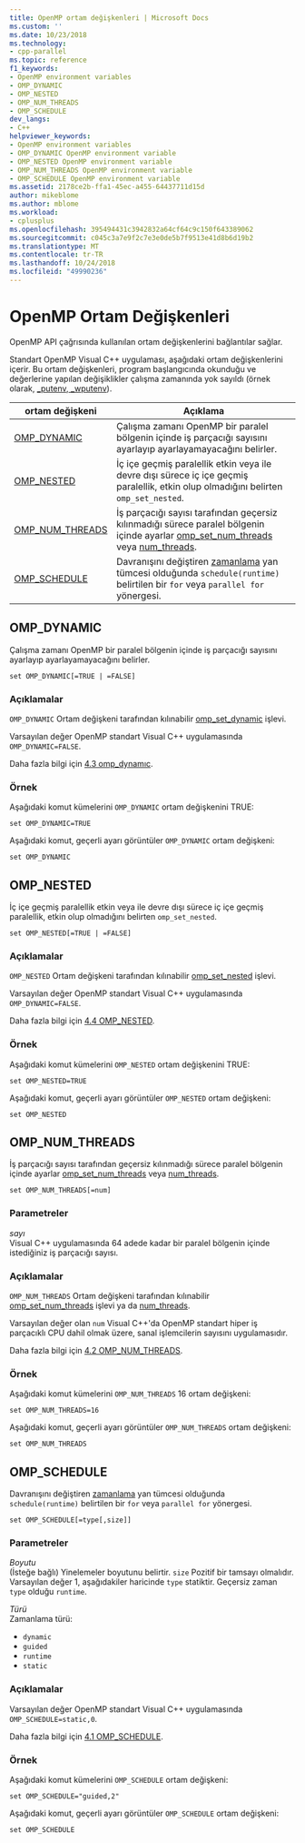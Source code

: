 ```yaml
---
title: OpenMP ortam değişkenleri | Microsoft Docs
ms.custom: ''
ms.date: 10/23/2018
ms.technology:
- cpp-parallel
ms.topic: reference
f1_keywords:
- OpenMP environment variables
- OMP_DYNAMIC
- OMP_NESTED
- OMP_NUM_THREADS
- OMP_SCHEDULE
dev_langs:
- C++
helpviewer_keywords:
- OpenMP environment variables
- OMP_DYNAMIC OpenMP environment variable
- OMP_NESTED OpenMP environment variable
- OMP_NUM_THREADS OpenMP environment variable
- OMP_SCHEDULE OpenMP environment variable
ms.assetid: 2178ce2b-ffa1-45ec-a455-64437711d15d
author: mikeblome
ms.author: mblome
ms.workload:
- cplusplus
ms.openlocfilehash: 395494431c3942832a64cf64c9c150f643389062
ms.sourcegitcommit: c045c3a7e9f2c7e3e0de5b7f9513e41d8b6d19b2
ms.translationtype: MT
ms.contentlocale: tr-TR
ms.lasthandoff: 10/24/2018
ms.locfileid: "49990236"
---
```

# <a name="openmp-environment-variables"></a>OpenMP Ortam Değişkenleri

OpenMP API çağrısında kullanılan ortam değişkenlerini bağlantılar sağlar.

Standart OpenMP Visual C++ uygulaması, aşağıdaki ortam değişkenlerini içerir. Bu ortam değişkenleri, program başlangıcında okunduğu ve değerlerine yapılan değişiklikler çalışma zamanında yok sayıldı (örnek olarak, [_putenv, _wputenv](../../../c-runtime-library/reference/putenv-wputenv.md)).

ortam değişkeni                | Açıklama
----------------------------------- | -----------------------------------------------------------------------------------------------------------------------------------------------------------------------------------------------------------------
[OMP_DYNAMIC](#omp-dynamic)         | Çalışma zamanı OpenMP bir paralel bölgenin içinde iş parçacığı sayısını ayarlayıp ayarlayamayacağını belirler.
[OMP_NESTED](#omp-nested)           | İç içe geçmiş paralellik etkin veya ile devre dışı sürece iç içe geçmiş paralellik, etkin olup olmadığını belirten `omp_set_nested`.
[OMP_NUM_THREADS](#omp-num-threads) | İş parçacığı sayısı tarafından geçersiz kılınmadığı sürece paralel bölgenin içinde ayarlar [omp_set_num_threads](../../../parallel/openmp/reference/omp-set-num-threads.md) veya [num_threads](openmp-clauses.md#num-threads).
[OMP_SCHEDULE](#omp-schedule)       | Davranışını değiştiren [zamanlama](openmp-clauses.md#schedule) yan tümcesi olduğunda `schedule(runtime)` belirtilen bir `for` veya `parallel for` yönergesi.

## <a name="omp-dynamic"></a>OMP_DYNAMIC

Çalışma zamanı OpenMP bir paralel bölgenin içinde iş parçacığı sayısını ayarlayıp ayarlayamayacağını belirler.

```
set OMP_DYNAMIC[=TRUE | =FALSE]
```

### <a name="remarks"></a>Açıklamalar

`OMP_DYNAMIC` Ortam değişkeni tarafından kılınabilir [omp_set_dynamic](../../../parallel/openmp/reference/omp-set-dynamic.md) işlevi.

Varsayılan değer OpenMP standart Visual C++ uygulamasında `OMP_DYNAMIC=FALSE`.

Daha fazla bilgi için [4.3 omp_dynamıc](../../../parallel/openmp/4-3-omp-dynamic.md).

### <a name="example"></a>Örnek

Aşağıdaki komut kümelerini `OMP_DYNAMIC` ortam değişkenini TRUE:

```
set OMP_DYNAMIC=TRUE
```

Aşağıdaki komut, geçerli ayarı görüntüler `OMP_DYNAMIC` ortam değişkeni:

```
set OMP_DYNAMIC
```

## <a name="omp-nested"></a>OMP_NESTED

İç içe geçmiş paralellik etkin veya ile devre dışı sürece iç içe geçmiş paralellik, etkin olup olmadığını belirten `omp_set_nested`.

```
set OMP_NESTED[=TRUE | =FALSE]
```

### <a name="remarks"></a>Açıklamalar

`OMP_NESTED` Ortam değişkeni tarafından kılınabilir [omp_set_nested](../../../parallel/openmp/reference/omp-set-nested.md) işlevi.

Varsayılan değer OpenMP standart Visual C++ uygulamasında `OMP_DYNAMIC=FALSE`.

Daha fazla bilgi için [4.4 OMP_NESTED](../../../parallel/openmp/4-4-omp-nested.md).

### <a name="example"></a>Örnek

Aşağıdaki komut kümelerini `OMP_NESTED` ortam değişkenini TRUE:

```
set OMP_NESTED=TRUE
```

Aşağıdaki komut, geçerli ayarı görüntüler `OMP_NESTED` ortam değişkeni:

```
set OMP_NESTED
```

## <a name="omp-num-threads"></a>OMP_NUM_THREADS

İş parçacığı sayısı tarafından geçersiz kılınmadığı sürece paralel bölgenin içinde ayarlar [omp_set_num_threads](../../../parallel/openmp/reference/omp-set-num-threads.md) veya [num_threads](openmp-clauses.md#num-threads).

```
set OMP_NUM_THREADS[=num]
```

### <a name="parameters"></a>Parametreler

*sayı*<br/>
Visual C++ uygulamasında 64 adede kadar bir paralel bölgenin içinde istediğiniz iş parçacığı sayısı.

### <a name="remarks"></a>Açıklamalar

`OMP_NUM_THREADS` Ortam değişkeni tarafından kılınabilir [omp_set_num_threads](../../../parallel/openmp/reference/omp-set-num-threads.md) işlevi ya da [num_threads](openmp-clauses.md#num-threads).

Varsayılan değer olan `num` Visual C++'da OpenMP standart hiper iş parçacıklı CPU dahil olmak üzere, sanal işlemcilerin sayısını uygulamasıdır.

Daha fazla bilgi için [4.2 OMP_NUM_THREADS](../../../parallel/openmp/4-2-omp-num-threads.md).

### <a name="example"></a>Örnek

Aşağıdaki komut kümelerini `OMP_NUM_THREADS` 16 ortam değişkeni:

```
set OMP_NUM_THREADS=16
```

Aşağıdaki komut, geçerli ayarı görüntüler `OMP_NUM_THREADS` ortam değişkeni:

```
set OMP_NUM_THREADS
```

## <a name="omp-schedule"></a>OMP_SCHEDULE

Davranışını değiştiren [zamanlama](openmp-clauses.md#schedule) yan tümcesi olduğunda `schedule(runtime)` belirtilen bir `for` veya `parallel for` yönergesi.

```
set OMP_SCHEDULE[=type[,size]]
```

### <a name="parameters"></a>Parametreler

*Boyutu*<br/>
(İsteğe bağlı) Yinelemeler boyutunu belirtir. `size` Pozitif bir tamsayı olmalıdır. Varsayılan değer 1, aşağıdakiler haricinde `type` statiktir. Geçersiz zaman `type` olduğu `runtime`.

*Türü*<br/>
Zamanlama türü:

- `dynamic`
- `guided`
- `runtime`
- `static`

### <a name="remarks"></a>Açıklamalar

Varsayılan değer OpenMP standart Visual C++ uygulamasında `OMP_SCHEDULE=static,0`.

Daha fazla bilgi için [4.1 OMP_SCHEDULE](../../../parallel/openmp/4-1-omp-schedule.md).

### <a name="example"></a>Örnek

Aşağıdaki komut kümelerini `OMP_SCHEDULE` ortam değişkeni:

```
set OMP_SCHEDULE="guided,2"
```

Aşağıdaki komut, geçerli ayarı görüntüler `OMP_SCHEDULE` ortam değişkeni:

```
set OMP_SCHEDULE
```
